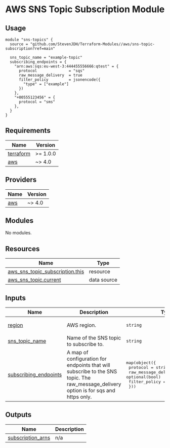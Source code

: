# AWS SNS Topic Subscription Module

## Usage

```hcl
module "sns-topics" {
  source = "github.com/StevenJDH/Terraform-Modules//aws/sns-topic-subscription?ref=main"

  sns_topic_name = "example-topic"
  subscribing_endpoints = {
    "arn:aws:sqs:eu-west-3:444455556666:qtest" = {
      protocol              = "sqs"
      raw_message_delivery  = true
      filter_policy         = jsonencode({
        "type" = ["example"]
      })
    },
    "+00555123456" = {
      protocol = "sms"
    },
  }
}
```

<!-- BEGIN_TF_DOCS -->
## Requirements

| Name | Version |
|------|---------|
| <a name="requirement_terraform"></a> [terraform](#requirement\_terraform) | >= 1.0.0 |
| <a name="requirement_aws"></a> [aws](#requirement\_aws) | ~> 4.0 |

## Providers

| Name | Version |
|------|---------|
| <a name="provider_aws"></a> [aws](#provider\_aws) | ~> 4.0 |

## Modules

No modules.

## Resources

| Name | Type |
|------|------|
| [aws_sns_topic_subscription.this](https://registry.terraform.io/providers/hashicorp/aws/latest/docs/resources/sns_topic_subscription) | resource |
| [aws_sns_topic.current](https://registry.terraform.io/providers/hashicorp/aws/latest/docs/data-sources/sns_topic) | data source |

## Inputs

| Name | Description | Type | Default | Required |
|------|-------------|------|---------|:--------:|
| <a name="input_region"></a> [region](#input\_region) | AWS region. | `string` | `"eu-west-3"` | no |
| <a name="input_sns_topic_name"></a> [sns\_topic\_name](#input\_sns\_topic\_name) | Name of the SNS topic to subscribe to. | `string` | n/a | yes |
| <a name="input_subscribing_endpoints"></a> [subscribing\_endpoints](#input\_subscribing\_endpoints) | A map of configuration for endpoints that will subscribe to the SNS topic. The raw\_message\_delivery option is for sqs and https only. | <pre>map(object({<br>    protocol              = string<br>    raw_message_delivery  = optional(bool)<br>    filter_policy         = optional(string)<br>  }))</pre> | n/a | yes |

## Outputs

| Name | Description |
|------|-------------|
| <a name="output_subscription_arns"></a> [subscription\_arns](#output\_subscription\_arns) | n/a |
<!-- END_TF_DOCS -->